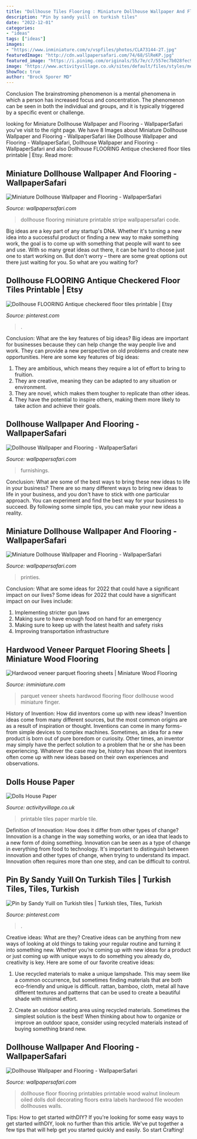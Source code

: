 ```yaml
---
title: "Dollhouse Tiles Flooring : Miniature Dollhouse Wallpaper And Flooring"
description: "Pin by sandy yuill on turkish tiles"
date: "2022-12-01"
categories:
- "ideas"
tags: ["ideas"]
images:
- "https://www.inminiature.com/v/vspfiles/photos/CLA73144-2T.jpg"
featuredImage: "http://cdn.wallpapersafari.com/74/68/SlReKP.jpg"
featured_image: "https://i.pinimg.com/originals/55/7e/c7/557ec7b028fec9b8c72f66a0eb94b8f7.jpg"
image: "https://www.activityvillage.co.uk/sites/default/files/styles/medium/public/images/marble_tiles_printable_460.jpg?itok=y37K8fC-"
ShowToc: true
author: "Brock Sporer MD"
---
```



Conclusion
The brainstroming phenomenon is a mental phenomena in which a person has increased focus and concentration. The phenomenon can be seen in both the individual and groups, and it is typically triggered by a specific event or challenge.

	

		
looking for Miniature Dollhouse Wallpaper and Flooring - WallpaperSafari you've visit to the right page. We have 8 Images about Miniature Dollhouse Wallpaper and Flooring - WallpaperSafari like Dollhouse Wallpaper and Flooring - WallpaperSafari, Dollhouse Wallpaper and Flooring - WallpaperSafari and also Dollhouse FLOORING Antique checkered floor tiles printable | Etsy. Read more:
		
    
## Miniature Dollhouse Wallpaper And Flooring - WallpaperSafari

<img loading=lazy src="http://cdn.wallpapersafari.com/74/68/SlReKP.jpg" onerror="this.onerror=null;this.src='https://tse1.mm.bing.net/th?id=OIP.Ujm2sFu62X_p8voZsL1uRgHaJQ&amp;pid=15.1';" alt="Miniature Dollhouse Wallpaper and Flooring - WallpaperSafari">

_Source: wallpapersafari.com_

>dollhouse flooring miniature printable stripe wallpapersafari code. 

	

Big ideas are a key part of any startup's DNA. Whether it's turning a new idea into a successful product or finding a new way to make something work, the goal is to come up with something that people will want to see and use. With so many great ideas out there, it can be hard to choose just one to start working on. But don't worry – there are some great options out there just waiting for you. So what are you waiting for?

    
## Dollhouse FLOORING Antique Checkered Floor Tiles Printable | Etsy

<img loading=lazy src="https://i.pinimg.com/originals/94/02/fa/9402fa272b0bd1d740edb644cc894d78.jpg" onerror="this.onerror=null;this.src='https://tse4.mm.bing.net/th?id=OIP.okmBE53DhddYXypKrtlWAQHaHa&amp;pid=15.1';" alt="Dollhouse FLOORING Antique checkered floor tiles printable | Etsy">

_Source: pinterest.com_

>. 

	

Conclusion: What are the key features of big ideas?
Big ideas are important for businesses because they can help change the way people live and work. They can provide a new perspective on old problems and create new opportunities. Here are some key features of big ideas: 
1. They are ambitious, which means they require a lot of effort to bring to fruition. 
2. They are creative, meaning they can be adapted to any situation or environment. 
3. They are novel, which makes them tougher to replicate than other ideas. 
4. They have the potential to inspire others, making them more likely to take action and achieve their goals.

    
## Dollhouse Wallpaper And Flooring - WallpaperSafari

<img loading=lazy src="https://cdn.wallpapersafari.com/96/37/3IqjYt.png" onerror="this.onerror=null;this.src='https://tse1.mm.bing.net/th?id=OIP.AddfUScnQeYJn88RROBbeAHaEc&amp;pid=15.1';" alt="Dollhouse Wallpaper and Flooring - WallpaperSafari">

_Source: wallpapersafari.com_

>furnishings. 

	

Conclusion: What are some of the best ways to bring these new ideas to life in your business?
There are so many different ways to bring new ideas to life in your business, and you don't have to stick with one particular approach. You can experiment and find the best way for your business to succeed. By following some simple tips, you can make your new ideas a reality.

    
## Miniature Dollhouse Wallpaper And Flooring - WallpaperSafari

<img loading=lazy src="https://cdn.wallpapersafari.com/95/65/C6OvAr.jpg" onerror="this.onerror=null;this.src='https://tse1.mm.bing.net/th?id=OIP.rH1BUwZLbt3yfe4YfqYgRwHaKr&amp;pid=15.1';" alt="Miniature Dollhouse Wallpaper and Flooring - WallpaperSafari">

_Source: wallpapersafari.com_

>printies. 

	

Conclusion: What are some ideas for 2022 that could have a significant impact on our lives?
Some ideas for 2022 that could have a significant impact on our lives include: 
1. Implementing stricter gun laws 
2. Making sure to have enough food on hand for an emergency 
3. Making sure to keep up with the latest health and safety risks 
4. Improving transportation infrastructure 

    
## Hardwood Veneer Parquet Flooring Sheets | Miniature Wood Flooring

<img loading=lazy src="https://www.inminiature.com/v/vspfiles/photos/CLA73144-2T.jpg" onerror="this.onerror=null;this.src='https://tse2.mm.bing.net/th?id=OIP._SH3swqL1RGhDLnOjn1NbgAAAA&amp;pid=15.1';" alt="Hardwood veneer parquet flooring sheets | Miniature Wood Flooring">

_Source: inminiature.com_

>parquet veneer sheets hardwood flooring floor dollhouse wood miniature finger. 

	

History of Invention: How did inventors come up with new ideas?
Invention ideas come from many different sources, but the most common origins are as a result of inspiration or thought. Inventions can come in many forms- from simple devices to complex machines. Sometimes, an idea for a new product is born out of pure boredom or curiosity. Other times, an inventor may simply have the perfect solution to a problem that he or she has been experiencing. Whatever the case may be, history has shown that inventors often come up with new ideas based on their own experiences and observations.

    
## Dolls House Paper

<img loading=lazy src="https://www.activityvillage.co.uk/sites/default/files/styles/medium/public/images/marble_tiles_printable_460.jpg?itok=y37K8fC-" onerror="this.onerror=null;this.src='https://tse3.mm.bing.net/th?id=OIP.jeNTvEHfCB-w02XtI_yv3wAAAA&amp;pid=15.1';" alt="Dolls House Paper">

_Source: activityvillage.co.uk_

>printable tiles paper marble tile. 

	

Definition of Innovation: How does it differ from other types of change?
Innovation is a change in the way something works, or an idea that leads to a new form of doing something. Innovation can be seen as a type of change in everything from food to technology. It's important to distinguish between innovation and other types of change, when trying to understand its impact. Innovation often requires more than one step, and can be difficult to control.

    
## Pin By Sandy Yuill On Turkish Tiles | Turkish Tiles, Tiles, Turkish

<img loading=lazy src="https://i.pinimg.com/originals/55/7e/c7/557ec7b028fec9b8c72f66a0eb94b8f7.jpg" onerror="this.onerror=null;this.src='https://tse2.mm.bing.net/th?id=OIP.e-WE7tI8HLp1tZdHzKD2sQHaFj&amp;pid=15.1';" alt="Pin by Sandy Yuill on Turkish tiles | Turkish tiles, Tiles, Turkish">

_Source: pinterest.com_

>. 

	

Creative ideas: What are they?
Creative ideas can be anything from new ways of looking at old things to taking your regular routine and turning it into something new. Whether you’re coming up with new ideas for a product or just coming up with unique ways to do something you already do, creativity is key. Here are some of our favorite creative ideas: 
1. Use recycled materials to make a unique lampshade. This may seem like a common occurrence, but sometimes finding materials that are both eco-friendly and unique is difficult. rattan, bamboo, cloth, metal all have different textures and patterns that can be used to create a beautiful shade with minimal effort. 

2. Create an outdoor seating area using recycled materials. Sometimes the simplest solution is the best! When thinking about how to organize or improve an outdoor space, consider using recycled materials instead of buying something brand new.

    
## Dollhouse Wallpaper And Flooring - WallpaperSafari

<img loading=lazy src="http://cdn.wallpapersafari.com/2/29/10XQP7.jpg" onerror="this.onerror=null;this.src='https://tse1.mm.bing.net/th?id=OIP.weGsE6XVss3DBPY3hyWXOgHaHa&amp;pid=15.1';" alt="Dollhouse Wallpaper and Flooring - WallpaperSafari">

_Source: wallpapersafari.com_

>dollhouse floor flooring printables printable wood walnut linoleum oiled dolls doll decorating floors extra labels hardwood file wooden dollhouses walls. 

	

Tips: How to get started withDIY?
If you're looking for some easy ways to get started withDIY, look no further than this article. We've put together a few tips that will help get you started quickly and easily. So start Crafting!

